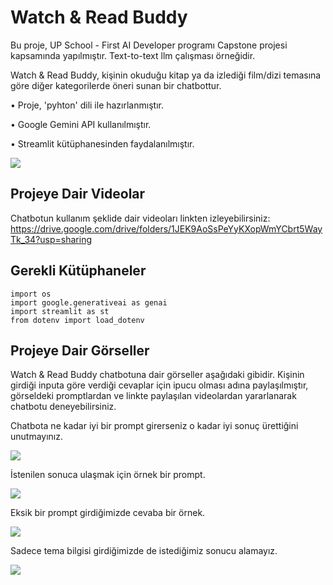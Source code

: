 # Watch & Read Buddy  

Bu proje, UP School - First AI Developer programı Capstone projesi kapsamında yapılmıştır. Text-to-text llm çalışması örneğidir.

Watch & Read Buddy, kişinin okuduğu kitap ya da izlediği film/dizi temasına göre diğer kategorilerde öneri sunan bir chatbottur.

• Proje, 'pyhton' dili ile hazırlanmıştır.

• Google Gemini API kullanılmıştır. 

• Streamlit kütüphanesinden faydalanılmıştır. 

![](https://github.com/fatmanurvarlik/WatchandReadBuddy/blob/main/G%C3%B6rseller/Chatbot.png)

## Projeye Dair Videolar

Chatbotun kullanım şeklide dair videoları linkten izleyebilirsiniz: 
        https://drive.google.com/drive/folders/1JEK9AoSsPeYyKXopWmYCbrt5WayTk_34?usp=sharing


## Gerekli Kütüphaneler

```
import os
import google.generativeai as genai
import streamlit as st
from dotenv import load_dotenv

```
## Projeye Dair Görseller

Watch & Read Buddy chatbotuna dair görseller aşağıdaki gibidir. Kişinin girdiği inputa göre verdiği cevaplar için ipucu olması adına paylaşılmıştır, görseldeki promptlardan ve linkte paylaşılan videolardan yararlanarak chatbotu deneyebilirsiniz.

Chatbota ne kadar iyi bir prompt girerseniz o kadar iyi sonuç ürettiğini unutmayınız. 

![](https://github.com/fatmanurvarlik/WatchandReadBuddy/blob/main/G%C3%B6rseller/Chatbot_1.png)

İstenilen sonuca ulaşmak için örnek bir prompt.

![](https://github.com/fatmanurvarlik/WatchandReadBuddy/blob/main/G%C3%B6rseller/Chatbot_2.png)

Eksik bir prompt girdiğimizde cevaba bir örnek.

![](https://github.com/fatmanurvarlik/WatchandReadBuddy/blob/main/G%C3%B6rseller/Chatbot_3.png)

Sadece tema bilgisi girdiğimizde de istediğimiz sonucu alamayız.

![](https://github.com/fatmanurvarlik/WatchandReadBuddy/blob/main/G%C3%B6rseller/Chatbot_4.png)

